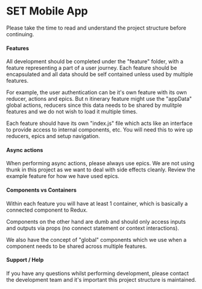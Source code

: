 # SET Mobile App

Please take the time to read and understand the project structure before continuing.

#### Features
All development should be completed under the "feature" folder, with a feature representing a part of a user journey. Each feature should be  encapsulated and all data should be self contained unless used by multiple features.

For example, the user authentication can be it's own feature with its own reducer, actions and epics.  But n itinerary feature might use the "appData" global actions, reducers since this data needs to be shared by mulitple features and we do not wish to load it multiple times.

Each feature should have its own "index.js" file which acts like an interface to provide access to internal components, etc.  You will need this to wire up reducers, epics and setup navigation.

#### Async actions
When performing async actions, please always use epics.  We are not using thunk in this project as we want to deal with side effects cleanly.  Review the example feature for how we have used epics.

#### Components vs Containers
Within each feature you will have at least 1 container, which is basically a connected component to Redux.

Components on the other hand are dumb and should only access inputs and outputs via props (no connect statement or context interactions).

We also have the concept of "global" components which we use when a component needs to be shared across multiple features.

#### Support / Help
If you have any questions whilst performing development, please contact the development team and it's important this project structure is maintained.
